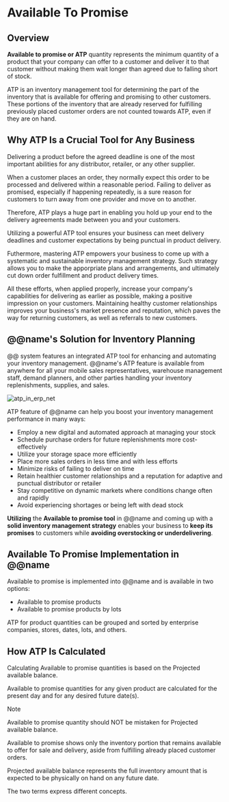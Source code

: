 # Available To Promise

## Overview

**Available to promise or ATP** quantity represents the minimum quantity of a product that your company can offer to a customer and deliver it to that customer without making them wait longer than agreed due to falling short of stock.  

ATP is an inventory management tool for determining the part of the inventory that is available for offering and promising to other customers. 
These portions of the inventory that are already reserved for fulfilling previously placed customer orders are not counted towards ATP, even if they are on hand.  

## Why ATP Is a Crucial Tool for Any Business

Delivering a product before the agreed deadline is one of the most important abilities for any distributor, retailer, or any other supplier.  

When a customer places an order, they normally expect this order to be processed and delivered within a reasonable period. 
Failing to deliver as promised, especially if happening repeatedly, is a sure reason for customers to turn away from one provider and move on to another.  

Therefore, ATP plays a huge part in enabling you hold up your end to the delivery agreements made between you and your customers.

Utilizing a powerful ATP tool ensures your business can meet delivery deadlines and customer expectations by being punctual in product delivery. 

Futhermore, mastering ATP empowers your business to come up with a systematic and sustainable inventory management strategy. 
Such strategy allows you to make the apporpriate plans and arrangements, and ultimately cut down order fulfillment and product delivery times.  

All these efforts, when applied properly, increase your company's capabilities for delivering as earlier as possible, making a positive impression on your customers. 
Maintaining healthy customer relationships improves your business's market presence and reputation, which paves the way for returning customers, as well as referrals to new customers.  

## @@name's Solution for Inventory Planning

@@ system features an integrated ATP tool for enhancing and automating your inventory management. 
@@name's ATP feature is available from anywhere for all your mobile sales representatives, warehouse management staff, demand planners, and other parties handling your inventory replenishments, supplies, and sales.  

![atp_in_erp_net](https://user-images.githubusercontent.com/106669250/193302719-bbf0ac20-594f-433f-8a3e-60229cd7354a.jpg)

ATP feature of @@name can help you boost your inventory management performance in many ways:

* Employ a new digital and automated approach at managing your stock
* Schedule purchase orders for future replenishments more cost-effectively
* Utilize your storage space more efficiently
* Place more sales orders in less time and with less efforts
* Minimize risks of failing to deliver on time
* Retain healthier customer relationships and a reputation for adaptive and punctual distributor or retailer
* Stay competitive on dynamic markets where conditions change often and rapidly
* Avoid experiencing shortages or being left with dead stock

**Utilizing** the **Available to promise tool** in @@name and coming up with a **solid inventory management strategy** enables your business to **keep its promises** to customers while **avoiding overstocking or underdelivering**.  

## Available To Promise Implementation in @@name

Available to promise is implemented into @@name and is available in two options:

* Available to promise products
* Available to promise products by lots

ATP for product quantities can be grouped and sorted by enterprise companies, stores, dates, lots, and others.  

## How ATP Is Calculated

Calculating Available to promise quantities is based on the Projected available balance.  

Available to promise quantities for any given product are calculated for the present day and for any desired future date(s).  


> [!NOTE]
> Available to promise quantity should NOT be mistaken for Projected available balance.  
> 
> Available to promise shows only the inventory portion that remains available to offer for sale and delivery, aside from fulfilling already placed customer orders.  
> 
> Projected available balance represents the full inventory amount that is expected to be physically on hand on any future date.  
> 
> The two terms express different concepts.  




